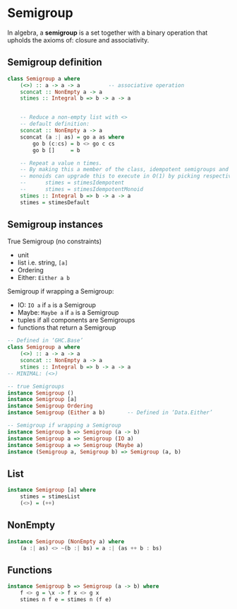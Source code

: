 # Semigroup

In algebra, a **semigroup** is a set together with a binary operation that upholds the axioms of: closure and associativity. 


## Semigroup definition

```hs
class Semigroup a where
    (<>) :: a -> a -> a         -- associative operation
    sconcat :: NonEmpty a -> a
    stimes :: Integral b => b -> a -> a


    -- Reduce a non-empty list with <>
    -- default definition:
    sconcat :: NonEmpty a -> a
    sconcat (a :| as) = go a as where
        go b (c:cs) = b <> go c cs
        go b []     = b

    -- Repeat a value n times.
    -- By making this a member of the class, idempotent semigroups and
    -- monoids can upgrade this to execute in O(1) by picking respectively:
    --      stimes = stimesIdempotent
    --      stimes = stimesIdempotentMonoid
    stimes :: Integral b => b -> a -> a
    stimes = stimesDefault
```

## Semigroup instances

True Semigroup (no constraints)
* unit
* list i.e. string, `[a]`
* Ordering
* Either: `Either a b`

Semigroup if wrapping a Semigroup:
* IO: `IO a` if `a` is a Semigroup
* Maybe: `Maybe a` if `a` is a Semigroup
* tuples if all components are Semigroups
* functions that return a Semigroup


```hs
-- Defined in ‘GHC.Base’
class Semigroup a where
    (<>) :: a -> a -> a
    sconcat :: NonEmpty a -> a
    stimes :: Integral b => b -> a -> a
-- MINIMAL: (<>)

-- true Semigroups
instance Semigroup ()
instance Semigroup [a]
instance Semigroup Ordering
instance Semigroup (Either a b)       -- Defined in ‘Data.Either’

-- Semigroup if wrapping a Semigroup
instance Semigroup b => Semigroup (a -> b)
instance Semigroup a => Semigroup (IO a)
instance Semigroup a => Semigroup (Maybe a)
instance (Semigroup a, Semigroup b) => Semigroup (a, b)
```


## List

```hs
instance Semigroup [a] where
    stimes = stimesList
    (<>) = (++)
```


## NonEmpty

```hs
instance Semigroup (NonEmpty a) where
    (a :| as) <> ~(b :| bs) = a :| (as ++ b : bs)
```

## Functions

```hs
instance Semigroup b => Semigroup (a -> b) where
    f <> g = \x -> f x <> g x
    stimes n f e = stimes n (f e)
```
